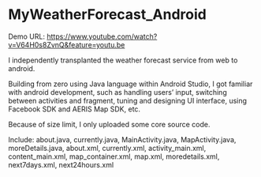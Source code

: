 # MyWeatherForecast_Android

Demo URL: https://www.youtube.com/watch?v=V64H0s8ZvnQ&feature=youtu.be

I independently transplanted the weather forecast service from web to android.

Building from zero using Java language within Android Studio, I got familiar with android development, such as handling users’ input, switching between activities and fragment, tuning and designing UI interface, using Facebook SDK and AERIS Map SDK, etc. 

Because of size limit, I only uploaded some core source code.

Include: about.java, currently.java, MainActivity.java, MapActivity.java, moreDetails.java, about.xml, currently.xml, activity_main.xml, content_main.xml, map_container.xml, map.xml, moredetails.xml, next7days.xml, next24hours.xml
